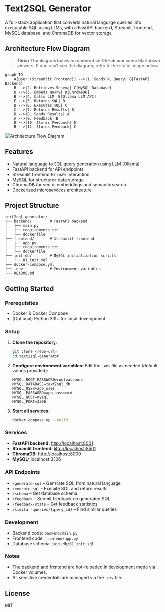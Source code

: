 # Text2SQL Generator

A full-stack application that converts natural language queries into executable SQL using LLMs, with a FastAPI backend, Streamlit frontend, MySQL database, and ChromaDB for vector storage.

## Architecture Flow Diagram

> **Note:** The diagram below is rendered on GitHub and some Markdown viewers. If you can't see the diagram, refer to the static image below.

```mermaid
graph TD
    A[User (Streamlit Frontend)] -->|1. Sends NL Query| B[FastAPI Backend]
    B -->|2. Retrieves Schema| C[MySQL Database]
    B -->|3. Embeds Query| D[ChromaDB]
    B -->|4. Calls LLM| E[Ollama LLM API]
    E -->|5. Returns SQL| B
    B -->|6. Executes SQL| C
    C -->|7. Returns Results| B
    B -->|8. Sends Results| A
    A -->|9. Feedback| B
    B -->|10. Stores Feedback| D
    B -->|11. Stores Feedback| C
```

![Architecture Flow Diagram](https://raw.githubusercontent.com/vinitchauhan-ai/text2sql-generator/main/docs/architecture-flow.png)

## Features
- Natural language to SQL query generation using LLM (Ollama)
- FastAPI backend for API endpoints
- Streamlit frontend for user interaction
- MySQL for structured data storage
- ChromaDB for vector embeddings and semantic search
- Dockerized microservices architecture

## Project Structure
```
text2sql-generator/
├── backend/        # FastAPI backend
│   ├── main.py
│   ├── requirements.txt
│   └── dockerfile
├── frontend/       # Streamlit frontend
│   ├── app.py
│   ├── requirements.txt
│   └── dockerfile
├── init-db/        # MySQL initialization scripts
│   └── 01_init.sql
├── docker-compose.yml
├── .env            # Environment variables
└── README.md
```

## Getting Started

### Prerequisites
- Docker & Docker Compose
- (Optional) Python 3.11+ for local development

### Setup
1. **Clone the repository:**
   ```sh
   git clone <repo-url>
   cd text2sql-generator
   ```
2. **Configure environment variables:**
   Edit the `.env` file as needed (default values provided):
   ```env
   MYSQL_ROOT_PASSWORD=rootpassword
   MYSQL_DATABASE=text2sql_db
   MYSQL_USER=app_user
   MYSQL_PASSWORD=app_password
   MYSQL_HOST=mysql
   MYSQL_PORT=3306
   ```
3. **Start all services:**
   ```sh
   docker-compose up --build
   ```

### Services
- **FastAPI backend:** [http://localhost:8001](http://localhost:8001)
- **Streamlit frontend:** [http://localhost:8501](http://localhost:8501)
- **ChromaDB:** [http://localhost:8000](http://localhost:8000)
- **MySQL:** localhost:3306

### API Endpoints
- `/generate-sql` – Generate SQL from natural language
- `/execute-sql` – Execute SQL and return results
- `/schema` – Get database schema
- `/feedback` – Submit feedback on generated SQL
- `/feedback-stats` – Get feedback statistics
- `/similar-queries/{query_id}` – Find similar queries

### Development
- Backend code: `backend/main.py`
- Frontend code: `frontend/app.py`
- Database schema: `init-db/01_init.sql`

### Notes
- The backend and frontend are hot-reloaded in development mode via Docker volumes.
- All sensitive credentials are managed via the `.env` file.

## License
MIT
